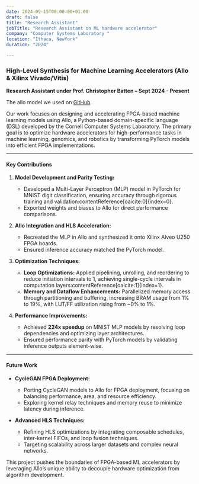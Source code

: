 ```yaml
---
date: 2024-09-15T00:00:00+01:00
draft: false
title: "Research Assistant"
jobTitle: "Research Assistant on ML hardware accelerator"
company: "Computer Systems Laboratory "
location: "Ithaca, NewYork"
duration: "2024"

---
```



### High-Level Synthesis for Machine Learning Accelerators (Allo & Xilinx Vivado/Vitis)  
**Research Assistant under Prof. Christopher Batten – Sept 2024 - Present**  

The allo model we used on [GitHub](https://github.com/cornell-zhang/allo).

Our work focuses on designing and accelerating FPGA-based machine learning models using Allo, a Python-based domain-specific language (DSL) developed by the Cornell Computer Systems Laboratory. The primary goal is to optimize hardware accelerators for high-performance tasks in machine learning, genomics, and robotics by transforming PyTorch models into efficient FPGA implementations.  

---

#### Key Contributions  
1. **Model Development and Parity Testing:**  
   - Developed a Multi-Layer Perceptron (MLP) model in PyTorch for MNIST digit classification, ensuring accuracy through rigorous training and validation&#8203;:contentReference[oaicite:0]{index=0}.  
   - Exported weights and biases to Allo for direct performance comparisons.  

2. **Allo Integration and HLS Acceleration:**  
   - Recreated the MLP in Allo and synthesized it onto Xilinx Alveo U250 FPGA boards.  
   - Ensured inference accuracy matched the PyTorch model.  

3. **Optimization Techniques:**  
   - **Loop Optimizations:** Applied pipelining, unrolling, and reordering to reduce initiation intervals to 1, achieving single-cycle intervals in computation layers&#8203;:contentReference[oaicite:1]{index=1}.  
   - **Memory and Dataflow Enhancements:** Parallelized memory access through partitioning and buffering, increasing BRAM usage from 1% to 19%, with LUT/FF utilization rising from ~0% to 1%.  

4. **Performance Improvements:**  
   - Achieved **224x speedup** on MNIST MLP models by resolving loop dependencies and optimizing layer architectures.  
   - Ensured performance parity with PyTorch models by validating inference outputs element-wise.  

---

#### Future Work  
- **CycleGAN FPGA Deployment:**  
   - Porting CycleGAN models to Allo for FPGA deployment, focusing on balancing performance, area, and resource efficiency.  
   - Exploring kernel relay techniques and memory reuse to minimize latency during inference.  

- **Advanced HLS Techniques:**  
   - Refining HLS optimizations by integrating composable schedules, inter-kernel FIFOs, and loop fusion techniques.  
   - Targeting scalability across larger datasets and complex neural networks.  

This project pushes the boundaries of FPGA-based ML accelerators by leveraging Allo’s unique ability to decouple hardware optimization from algorithm development.  
